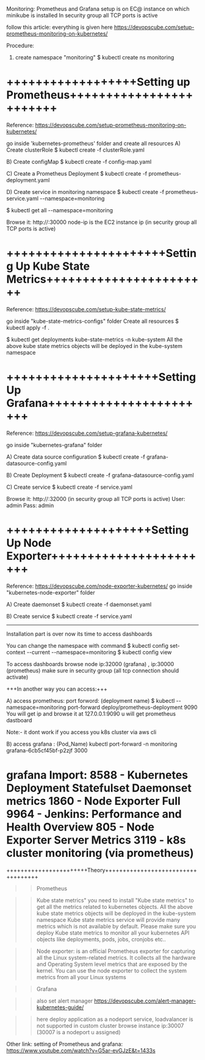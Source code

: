 Monitoring: Prometheus and Grafana
setup is on EC@ instance on which minikube is installed
In security group all TCP ports is active

follow this article: everything is given here
https://devopscube.com/setup-prometheus-monitoring-on-kubernetes/ 


Procedure:
1) create namespace "monitoring" 
$ kubectl create ns monitoring

# ++++++++++++++++++Setting up Prometheus++++++++++++++++++++++++
Reference: https://devopscube.com/setup-prometheus-monitoring-on-kubernetes/

go inside 'kubernetes-prometheus' folder and create all resources
A) Create clusterRole
$ kubectl create -f clusterRole.yaml

B) Create configMap
$ kubectl create -f config-map.yaml

C) Create a Prometheus Deployment
$ kubectl create  -f prometheus-deployment.yaml 

D) Create service in monitoring namespace
$ kubectl create -f prometheus-service.yaml --namespace=monitoring

$ kubectl get all --namespace=monitoring

Browse it: http://<your-node-ip>:30000   node-ip is the EC2 instance ip (in security group all TCP ports is active)


# ++++++++++++++++++++++Setting Up Kube State Metrics+++++++++++++++++++++++
Reference: https://devopscube.com/setup-kube-state-metrics/

go inside "kube-state-metrics-configs" folder
Create all resources
$ kubectl apply -f .

$ kubectl get deployments kube-state-metrics -n kube-system
All the above kube state metrics objects will be deployed in the kube-system namespace


# +++++++++++++++++++++Setting Up Grafana+++++++++++++++++++++++
Reference: https://devopscube.com/setup-grafana-kubernetes/

go inside "kubernetes-grafana" folder

A) Create data source configuration
$ kubectl create -f grafana-datasource-config.yaml

B) Create Deployment
$ kubectl create -f grafana-datasource-config.yaml

C) Create service
$ kubectl create -f service.yaml

Browse it: http://<your-node-ip>:32000         (in security group all TCP ports is active)
User: admin
Pass: admin


# ++++++++++++++++++++Setting Up Node Exporter+++++++++++++++++++++++
Reference: https://devopscube.com/node-exporter-kubernetes/
go inside "kubernetes-node-exporter" folder

A) Create daemonset
$ kubectl create -f daemonset.yaml

B) Create service 
$ kubectl create -f service.yaml
___________________________________________________________________

Installation part is over now its time to access dashboards

You can change the namespace with command
$ kubectl config set-context --current --namespace=monitoring
$ kubectl config view


To access dashboards browse node ip:32000 (grafana) , ip:30000 (prometheus) make sure in security group (all tcp connection should activate)

+++In another way you can access:+++

A) access prometheus:
port forword:                                           (deployment name)
$ kubectl --namespace=monitoring port-forward deploy/prometheus-deployment 9090
You will get ip and browse it at 127.0.0.1:9090 u will get prometheus dastboard

Note:- it dont work if you access you k8s cluster via aws cli
  
B) access grafana  :                       (Pod_Name)
kubectl port-forward -n monitoring grafana-6cb5cf45bf-p2zjf 3000

grafana Import:
8588 - Kubernetes Deployment Statefulset Daemonset metrics
1860 - Node Exporter Full
9964 - Jenkins: Performance and Health Overview
805 - Node Exporter Server Metrics
3119 - k8s cluster monitoring (via prometheus)
===============================================================================================================================

+++++++++++++++++++++++Theory+++++++++++++++++++++++++++++++++++

>>Prometheus

>>Kube state metrics"
you need to install "Kube state metrics" to get all the metrics related to kubernetes objects.
All the above kube state metrics objects will be deployed in the kube-system namespace
Kube state metrics service will provide many metrics which is not available by default. Please make sure you deploy Kube state metrics to monitor all your kubernetes API objects like deployments, pods, jobs, cronjobs etc..

>>Node exporter: 
 is an official Prometheus exporter for capturing all the Linux system-related metrics.
It collects all the hardware and Operating System level metrics that are exposed by the kernel.
You can use the node exporter to collect the system metrics from all your Linux systems

>>Grafana

>>also set alert manager
https://devopscube.com/alert-manager-kubernetes-guide/

>>here deploy application as a nodeport service, loadvalancer is not supported in custom cluster
browse instance ip:30007  (30007 is a nodeport u assigned)

Other link:
setting of Prometheus and grafana:
https://www.youtube.com/watch?v=G5ar-evGJzE&t=1433s
